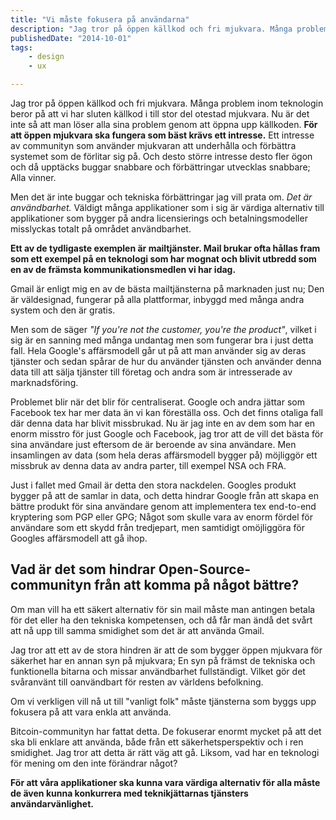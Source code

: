 ```yaml
---
title: "Vi måste fokusera på användarna"
description: "Jag tror på öppen källkod och fri mjukvara. Många problem inom teknologin beror på att vi har sluten källkod i till stor del otestad…"
publishedDate: "2014-10-01"
tags:
    - design
    - ux

---
```


Jag tror på öppen källkod och fri mjukvara. Många problem inom teknologin beror på att vi har sluten källkod i till stor del otestad mjukvara. Nu är det inte så att man löser alla sina problem genom att öppna upp källkoden. **För att öppen mjukvara ska fungera som bäst krävs ett intresse.** Ett intresse av communityn som använder mjukvaran att underhålla och förbättra systemet som de förlitar sig på. Och desto större intresse desto fler ögon och då upptäcks buggar snabbare och förbättringar utvecklas snabbare; Alla vinner.

Men det är inte buggar och tekniska förbättringar jag vill prata om. _Det är användbarhet._ Väldigt många applikationer som i sig är värdiga alternativ till applikationer som bygger på andra licensierings och betalningsmodeller misslyckas totalt på området användbarhet.

**Ett av de tydligaste exemplen är mailtjänster. Mail brukar ofta hållas fram som ett exempel på en teknologi som har mognat och blivit utbredd som en av de främsta kommunikationsmedlen vi har idag.**

Gmail är enligt mig en av de bästa mailtjänsterna på marknaden just nu; Den är väldesignad, fungerar på alla plattformar, inbyggd med många andra system och den är gratis.

Men som de säger _"If you're not the customer, you're the product"_, vilket i sig är en sanning med många undantag men som fungerar bra i just detta fall. Hela Google's affärsmodell går ut på att man använder sig av deras tjänster och sedan spårar de hur du använder tjänsten och använder denna data till att sälja tjänster till företag och andra som är intresserade av marknadsföring.

Problemet blir när det blir för centraliserat. Google och andra jättar som Facebook tex har mer data än vi kan föreställa oss. Och det finns otaliga fall där denna data har blivit missbrukad. Nu är jag inte en av dem som har en enorm misstro för just Google och Facebook, jag tror att de vill det bästa för sina användare just eftersom de är beroende av sina användare. Men insamlingen av data (som hela deras affärsmodell bygger på) möjliggör ett missbruk av denna data av andra parter, till exempel NSA och FRA.

Just i fallet med Gmail är detta den stora nackdelen. Googles produkt bygger på att de samlar in data, och detta hindrar Google från att skapa en bättre produkt för sina användare genom att implementera tex end-to-end kryptering som PGP eller GPG; Något som skulle vara av enorm fördel för användare som ett skydd från tredjepart, men samtidigt omöjliggöra för Googles affärsmodell att gå ihop.

## Vad är det som hindrar Open-Source-communityn från att komma på något bättre?

Om man vill ha ett säkert alternativ för sin mail måste man antingen betala för det eller ha den tekniska kompetensen, och då får man ändå det svårt att nå upp till samma smidighet som det är att använda Gmail.

Jag tror att ett av de stora hindren är att de som bygger öppen mjukvara för säkerhet har en annan syn på mjukvara; En syn på främst de tekniska och funktionella bitarna och missar användbarhet fullständigt. Vilket gör det svåranvänt till oanvändbart för resten av världens befolkning.

Om vi verkligen vill nå ut till "vanligt folk" måste tjänsterna som byggs upp fokusera på att vara enkla att använda.

Bitcoin-communityn har fattat detta. De fokuserar enormt mycket på att det ska bli enklare att använda, både från ett säkerhetsperspektiv och i ren smidighet. Jag tror att detta är rätt väg att gå. Liksom, vad har en teknologi för mening om den inte förändrar något?

**För att våra applikationer ska kunna vara värdiga alternativ för alla måste de även kunna konkurrera med teknikjättarnas tjänsters användarvänlighet.**
